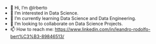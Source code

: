 - 👋 Hi, I’m @lrberto
- 👀 I’m interested in Data Science.
- 🌱 I’m currently learning Data Science and Data Engineering.
- 💞️ I’m looking to collaborate on Data Science Projects.
- 📫 How to reach me: https://www.linkedin.com/in/leandro-rodolfo-bert%C3%B3-89846513/

<!---
lrberto/lrberto is a ✨ special ✨ repository because its `README.md` (this file) appears on your GitHub profile.
You can click the Preview link to take a look at your changes.
--->
